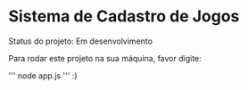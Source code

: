 # Sistema de Cadastro de Jogos

Status do projeto: Em desenvolvimento

Para rodar este projeto na sua máquina, favor digite:

'''
node app.js
'''
:)